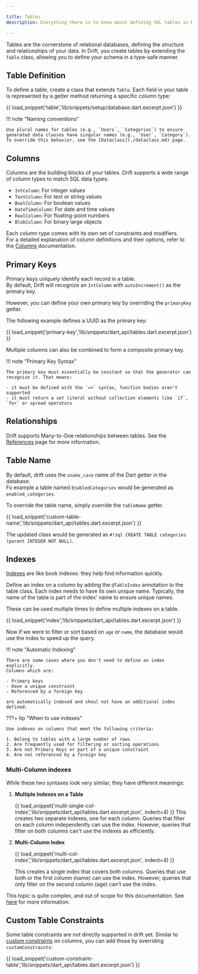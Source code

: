 ```yaml
---

title: Tables
description: Everything there is to know about defining SQL tables in Dart.

---
```


Tables are the cornerstone of relational databases, defining the structure and relationships of your data. In Drift, you create tables by extending the `Table` class, allowing you to define your schema in a type-safe manner.

## Table Definition

To define a table, create a class that extends `Table`. Each field in your table is represented by a getter method returning a specific column type:

{{ load_snippet('table','lib/snippets/setup/database.dart.excerpt.json') }}



!!! note "Naming conventions"
    
    Use plural names for tables (e.g., `Users`, `Categories`) to ensure generated data classes have singular names (e.g., `User`, `Category`). To override this behavior, see the [Dataclass](./dataclass.md) page.


## Columns

Columns are the building blocks of your tables. Drift supports a wide range of column types to match SQL data types:

- `IntColumn`: For integer values
- `TextColumn`: For text or string values
- `BoolColumn`: For boolean values
- `DateTimeColumn`: For date and time values
- `RealColumn`: For floating-point numbers
- `BlobColumn`: For binary large objects

Each column type comes with its own set of constraints and modifiers.   
For a detailed explanation of column definitions and their options, refer to the [Columns](./columns.md) documentation.

## Primary Keys

Primary keys uniquely identify each record in a table.  
By default, Drift will recognize an `IntColumn` with `autoIncrement()` as the primary key.

However, you can define your own primary key by overriding the `primaryKey` getter.

The following example defines a UUID as the primary key:

{{ load_snippet('primary-key','lib/snippets/dart_api/tables.dart.excerpt.json') }}

Multiple columns can also be combined to form a composite primary key. 

!!! note "Primary Key Syntax"

    The primary key must essentially be constant so that the generator can recognize it. That means:

    - it must be defined with the `=>` syntax, function bodies aren't supported
    - it must return a set literal without collection elements like `if`, `for` or spread operators

## Relationships

Drift supports Many-to-One relationships between tables. See the [References](./references.md) page for more information.

## Table Name

By default, drift uses the `snake_case` name of the Dart getter in the database.   
Fo example a table named `EnabledCategories` would be generated as `enabled_categories`.

To override the table name, simply override the `tableName` getter.

{{ load_snippet('custom-table-name','lib/snippets/dart_api/tables.dart.excerpt.json') }}

The updated class would be generated as `#!sql CREATE TABLE categories (parent INTEGER NOT NULL)`.

## Indexes

[Indexes](https://sqlite.org/lang_createindex.html) are like book indexes: they help find information quickly.

Define an index on a column by adding the `@TableIndex` annotation to the table class.
Each index needs to have its own unique name. Typically, the name of the table is part of the
index' name to ensure unique names.

These can be used multiple times to define multiple indexes on a table.

{{ load_snippet('index','lib/snippets/dart_api/tables.dart.excerpt.json') }}

Now if we were to filter or sort based on `age` or `name`, the database would use the index to speed up the query.

!!! note "Automatic Indexing"

    There are some cases where you don't need to define an index explicitly.  
    Columns which are:

    - Primary keys
    - Have a unique constraint
    - Referenced by a foreign key

    are automatically indexed and shoul not have an additional index defined.

???+ tip "When to use indexes"

    Use indexes on columns that meet the following criteria:

    1. Belong to tables with a large number of rows
    2. Are frequently used for filtering or sorting operations
    3. Are not Primary Keys or part of a unique constraint
    4. Are not referenced by a foreign key

### Multi-Column indexes

While these two syntaxes look very similar, they have different meanings:

1. **Multiple Indexes on a Table**

    {{ load_snippet('mulit-single-col-index','lib/snippets/dart_api/tables.dart.excerpt.json', indent=4) }}
    This creates two separate indexes, one for each column. 
    Queries that filter on each column independently can use the index.
    However, queries that filter on both columns can't use the indexes as efficiently.

2. **Multi-Column Index**

    {{ load_snippet('multi-col-index','lib/snippets/dart_api/tables.dart.excerpt.json', indent=4) }}

    This creates a single index that covers both columns. Queries that use both or the first column (name) can use the index. However, queries that only filter on the second column (age) can't use the index.

This topic is quite complex, and out of scope for this documentation. See [here](https://www.sqlitetutorial.net/sqlite-index/) for more information.


## Custom Table Constraints

Some table constraints are not directly supported in drift yet. Similar to [custom constraints](./columns.md#custom-column-constraints) on columns, you can add those by overriding `customConstraints`:

{{ load_snippet('custom-constraint-table','lib/snippets/dart_api/tables.dart.excerpt.json') }}